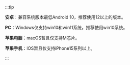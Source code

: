 <!-- 显示下载 -->
<!-- <script setup>
import DownloadPage from '/components/Downloadpage.vue'
</script> -->

<!-- 只显示下载卡片部分 -->
<!-- <DownloadPage
  lang="zh"
  :showTitle="false"
  :showTips="false"
  :showUpdateTime="false"
  :onlyCards="true"
/> -->

:::tip

**安卓**：兼容系统版本最低Android 10，推荐使用12以上的版本。

**PC**：Windows仅支持win10和win11系统，推荐使用win10系统。

**苹果电脑**：macOS暂且仅支持M芯片。

**苹果手机**：IOS暂且仅支持iPhone15系列以上。

:::
